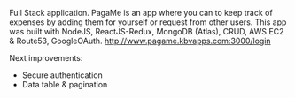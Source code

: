 Full Stack application. PagaMe is an app where you can to keep track of expenses by adding them for yourself or request from other users. This app was built with NodeJS, ReactJS-Redux, MongoDB (Atlas), CRUD, AWS EC2 & Route53, GoogleOAuth.
http://www.pagame.kbvapps.com:3000/login

Next improvements:
- Secure authentication
- Data table & pagination

